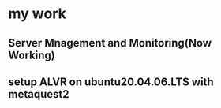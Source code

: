 # my work

## Server Mnagement and Monitoring(Now Working)

## setup ALVR on ubuntu20.04.06.LTS with metaquest2
